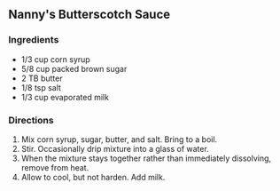 ## Nanny's Butterscotch Sauce

### Ingredients

* 1/3 cup corn syrup
* 5/8 cup packed brown sugar
* 2 TB butter
* 1/8 tsp salt
* 1/3 cup evaporated milk

### Directions

1. Mix corn syrup, sugar, butter, and salt. Bring to a boil.
2. Stir. Occasionally drip mixture into a glass of water.
3. When the mixture stays together rather than immediately dissolving, remove from heat.
4. Allow to cool, but not harden. Add milk.
